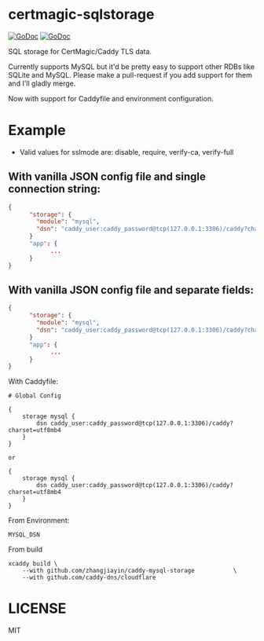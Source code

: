 # certmagic-sqlstorage

[![GoDoc](https://godoc.org/github.com/yroc92/certmagic-sqlstorage?status.svg)](https://godoc.org/github.com/yroc92/certmagic-sqlstorage)
[![GoDoc](https://godoc.org/github.com/yroc92/postgres-storage?status.svg)](https://godoc.org/github.com/yroc92/postgres-storage)

SQL storage for CertMagic/Caddy TLS data.

Currently supports MySQL but it'd be pretty easy to support other RDBs like
SQLite and MySQL. Please make a pull-request if you add support for them and I'll
gladly merge.

Now with support for Caddyfile and environment configuration.

# Example
- Valid values for sslmode are: disable, require, verify-ca, verify-full

## With vanilla JSON config file and single connection string:
```json
{
	  "storage": {
		"module": "mysql",
		"dsn": "caddy_user:caddy_password@tcp(127.0.0.1:3306)/caddy?charset=utf8mb4"
	  }
	  "app": {
	    	...
	  }
}
```

## With vanilla JSON config file and separate fields:
```json
{
	  "storage": {
		"module": "mysql",
		"dsn": "caddy_user:caddy_password@tcp(127.0.0.1:3306)/caddy?charset=utf8mb4",
	  }
	  "app": {
	    	...
	  }
}
```

With Caddyfile:
```Caddyfile
# Global Config

{
	storage mysql {
		dsn caddy_user:caddy_password@tcp(127.0.0.1:3306)/caddy?charset=utf8mb4
	}
}

or 

{
	storage mysql {
		dsn caddy_user:caddy_password@tcp(127.0.0.1:3306)/caddy?charset=utf8mb4
	}
}
```

From Environment:
```text
MYSQL_DSN

```

From build
```
xcaddy build \
    --with github.com/zhangjiayin/caddy-mysql-storage           \
    --with github.com/caddy-dns/cloudflare
```

# LICENSE

MIT

